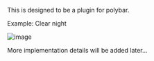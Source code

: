 This is designed to be a plugin for polybar.

Example: Clear night

  
![image](https://github.com/user-attachments/assets/dbbb8263-93f5-429b-a0d5-542b7093c6aa)

More implementation details will be added later...
